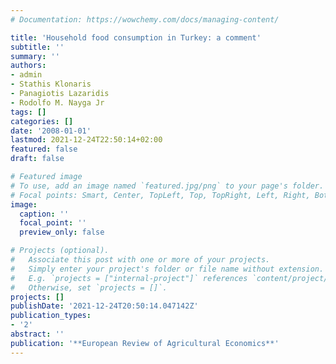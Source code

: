 ```yaml
---
# Documentation: https://wowchemy.com/docs/managing-content/

title: 'Household food consumption in Turkey: a comment'
subtitle: ''
summary: ''
authors:
- admin
- Stathis Klonaris
- Panagiotis Lazaridis
- Rodolfo M. Nayga Jr
tags: []
categories: []
date: '2008-01-01'
lastmod: 2021-12-24T22:50:14+02:00
featured: false
draft: false

# Featured image
# To use, add an image named `featured.jpg/png` to your page's folder.
# Focal points: Smart, Center, TopLeft, Top, TopRight, Left, Right, BottomLeft, Bottom, BottomRight.
image:
  caption: ''
  focal_point: ''
  preview_only: false

# Projects (optional).
#   Associate this post with one or more of your projects.
#   Simply enter your project's folder or file name without extension.
#   E.g. `projects = ["internal-project"]` references `content/project/deep-learning/index.md`.
#   Otherwise, set `projects = []`.
projects: []
publishDate: '2021-12-24T20:50:14.047142Z'
publication_types:
- '2'
abstract: ''
publication: '**European Review of Agricultural Economics**'
---
```

